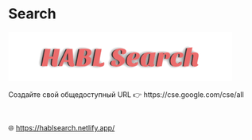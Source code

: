 # Search

<img height="100" src="HABL Search.png" id="cse-logo" alt="HABL Saerch">
    <p>
        Создайте свой общедоступный URL 👉 https://cse.google.com/cse/all
    </p>   
<pre>
<script async src="Свой общедоступный URL"></script>
</pre>
    




🌐 https://hablsearch.netlify.app/
